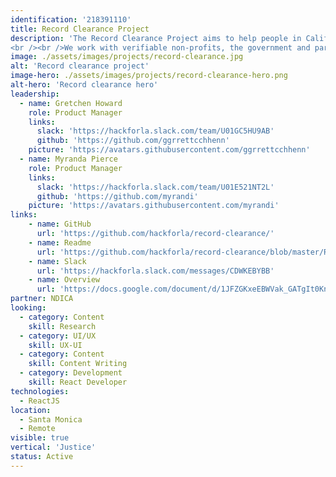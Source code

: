 ```yaml
---
identification: '218391110'
title: Record Clearance Project
description: 'The Record Clearance Project aims to help people in California with criminal records accomplish record clearance, expungement or reduction and subsequently a second chance as a part of society.
<br /><br />We work with verifiable non-profits, the government and partners to build digital tools that can affect changes in the lives of these justice impacted individuals.'
image: ./assets/images/projects/record-clearance.jpg
alt: 'Record clearance project'
image-hero: ./assets/images/projects/record-clearance-hero.png
alt-hero: 'Record clearance hero'
leadership:
  - name: Gretchen Howard
    role: Product Manager
    links:
      slack: 'https://hackforla.slack.com/team/U01GC5HU9AB'
      github: 'https://github.com/ggrrettcchhenn'
    picture: 'https://avatars.githubusercontent.com/ggrrettcchhenn'
  - name: Myranda Pierce
    role: Product Manager
    links:
      slack: 'https://hackforla.slack.com/team/U01E521NT2L'
      github: 'https://github.com/myrandi'
    picture: 'https://avatars.githubusercontent.com/myrandi'
links:
    - name: GitHub
      url: 'https://github.com/hackforla/record-clearance/'
    - name: Readme
      url: 'https://github.com/hackforla/record-clearance/blob/master/README.md'
    - name: Slack
      url: 'https://hackforla.slack.com/messages/CDWKEBYBB'
    - name: Overview
      url: 'https://docs.google.com/document/d/1JFZGKxeEBWVak_GATgIt0Knyr9_gJ15CBirynebb4tg/preview'
partner: NDICA
looking:
  - category: Content
    skill: Research
  - category: UI/UX
    skill: UX-UI
  - category: Content
    skill: Content Writing
  - category: Development
    skill: React Developer
technologies:
  - ReactJS
location:
  - Santa Monica
  - Remote
visible: true
vertical: 'Justice'
status: Active
---
```

